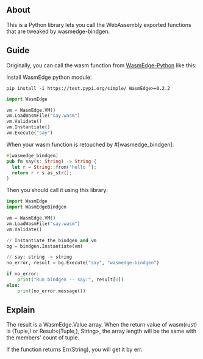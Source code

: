 ## About

This is a Python library lets you call the WebAssembly exported functions that are tweaked by wasmedge-bindgen.

## Guide

Originally, you can call the wasm function from [WasmEdge-Python](https://github.com/SAtacker/WasmEdge) like this:

Install WasmEdge python module:

```
pip install -i https://test.pypi.org/simple/ WasmEdge>=0.2.2
```


```python
import WasmEdge

vm = WasmEdge.VM()
vm.LoadWasmFile("say.wasm")
vm.Validate()
vm.Instantiate()
vm.Execute("say")

```

When your wasm function is retouched by #[wasmedge_bindgen]:
```rust
#[wasmedge_bindgen]
pub fn say(s: String) -> String {
  let r = String::from("hello ");
  return r + s.as_str();
}
```
Then you should call it using this library:
```python
import WasmEdge
import WasmEdgeBindgen

vm = WasmEdge.VM()
vm.LoadWasmFile("say.wasm")
vm.Validate()

// Instantiate the bindgen and vm
bg = bindgen.Instantiate(vm)

// say: string -> string
no_error, result = bg.Execute("say", "wasmedge-bindgen")

if no_error:
    print("Run bindgen -- say:", result[0])
else:
    print(no_error.message())
```

## Explain

The result is a WasmEdge.Value array.
When the return value of wasm(rust) is (Tuple,) or Result<(Tuple,), String>,
the array length will be the same with the members' count of tuple.

If the function returns Err(String), you will get it by err.